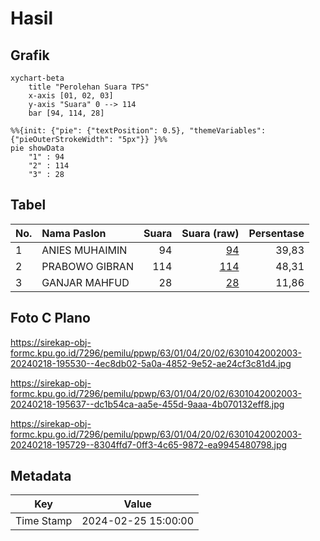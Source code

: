 # Hasil

## Grafik

```mermaid
xychart-beta
    title "Perolehan Suara TPS"
    x-axis [01, 02, 03]
    y-axis "Suara" 0 --> 114
    bar [94, 114, 28]
```

```mermaid
%%{init: {"pie": {"textPosition": 0.5}, "themeVariables": {"pieOuterStrokeWidth": "5px"}} }%%
pie showData
    "1" : 94
    "2" : 114
    "3" : 28
```

## Tabel

| No. | Nama Paslon    | Suara | Suara (raw) | Persentase |
|:--- |:-------------- | -----:| -----------:| ----------:|
| 1   | ANIES MUHAIMIN | 94    | [94][p-1]   | 39,83      |
| 2   | PRABOWO GIBRAN | 114   | [114][p-2]  | 48,31      |
| 3   | GANJAR MAHFUD  | 28    | [28][p-3]   | 11,86      |


[p-1]: https://github.com/gigit-pemilu/pemilu-2024-63-kalimantan-selatan/blob/main/pilpres/hitung-suara/sub/63-kalimantan-selatan/sub/01-tanah-laut/sub/04-kurau/sub/2002-maluka-baulin/sub/003-tps/sub/paslon-1.txt
[p-2]: https://github.com/gigit-pemilu/pemilu-2024-63-kalimantan-selatan/blob/main/pilpres/hitung-suara/sub/63-kalimantan-selatan/sub/01-tanah-laut/sub/04-kurau/sub/2002-maluka-baulin/sub/003-tps/sub/paslon-2.txt
[p-3]: https://github.com/gigit-pemilu/pemilu-2024-63-kalimantan-selatan/blob/main/pilpres/hitung-suara/sub/63-kalimantan-selatan/sub/01-tanah-laut/sub/04-kurau/sub/2002-maluka-baulin/sub/003-tps/sub/paslon-3.txt

## Foto C Plano

https://sirekap-obj-formc.kpu.go.id/7296/pemilu/ppwp/63/01/04/20/02/6301042002003-20240218-195530--4ec8db02-5a0a-4852-9e52-ae24cf3c81d4.jpg

https://sirekap-obj-formc.kpu.go.id/7296/pemilu/ppwp/63/01/04/20/02/6301042002003-20240218-195637--dc1b54ca-aa5e-455d-9aaa-4b070132eff8.jpg

https://sirekap-obj-formc.kpu.go.id/7296/pemilu/ppwp/63/01/04/20/02/6301042002003-20240218-195729--8304ffd7-0ff3-4c65-9872-ea9945480798.jpg


## Metadata

| Key        | Value               |
| ---------- | ------------------- |
| Time Stamp | 2024-02-25 15:00:00 |



